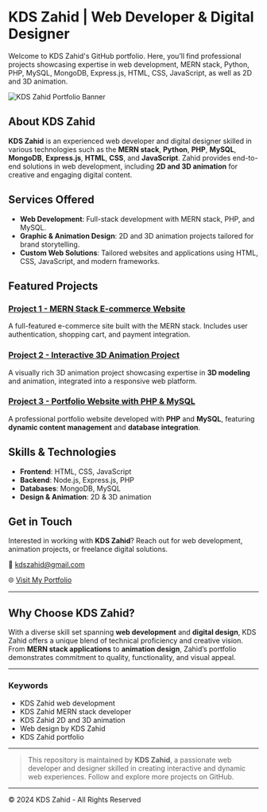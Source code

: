 # KDS Zahid | Web Developer & Digital Designer

Welcome to KDS Zahid's GitHub portfolio. Here, you’ll find professional projects showcasing expertise in web development, MERN stack, Python, PHP, MySQL, MongoDB, Express.js, HTML, CSS, JavaScript, as well as 2D and 3D animation.

![KDS Zahid Portfolio Banner](https://www.zahidhasan.com.bd/static/media/ilyahacker.05689a1e52baf31ac14fed223b3c938f.svg)

## About KDS Zahid

**KDS Zahid** is an experienced web developer and digital designer skilled in various technologies such as the **MERN stack**, **Python**, **PHP**, **MySQL**, **MongoDB**, **Express.js**, **HTML**, **CSS**, and **JavaScript**. Zahid provides end-to-end solutions in web development, including **2D and 3D animation** for creative and engaging digital content.

## Services Offered

- **Web Development**: Full-stack development with MERN stack, PHP, and MySQL.
- **Graphic & Animation Design**: 2D and 3D animation projects tailored for brand storytelling.
- **Custom Web Solutions**: Tailored websites and applications using HTML, CSS, JavaScript, and modern frameworks.

## Featured Projects

### [Project 1 - MERN Stack E-commerce Website](https://www.zahidhasan.com.bd)
A full-featured e-commerce site built with the MERN stack. Includes user authentication, shopping cart, and payment integration.

### [Project 2 - Interactive 3D Animation Project](https://www.zahidhasan.com.bd)
A visually rich 3D animation project showcasing expertise in **3D modeling** and animation, integrated into a responsive web platform.

### [Project 3 - Portfolio Website with PHP & MySQL](https://www.zahidhasan.com.bd)
A professional portfolio website developed with **PHP** and **MySQL**, featuring **dynamic content management** and **database integration**.

## Skills & Technologies

- **Frontend**: HTML, CSS, JavaScript
- **Backend**: Node.js, Express.js, PHP
- **Databases**: MongoDB, MySQL
- **Design & Animation**: 2D & 3D animation

## Get in Touch

Interested in working with **KDS Zahid**? Reach out for web development, animation projects, or freelance digital solutions.

📧 [kdszahid@gmail.com](mailto:kdszahid@gmail.com)

🌐 [Visit My Portfolio](https://zahidhasan.com.bd)

---

## Why Choose KDS Zahid?

With a diverse skill set spanning **web development** and **digital design**, KDS Zahid offers a unique blend of technical proficiency and creative vision. From **MERN stack applications** to **animation design**, Zahid’s portfolio demonstrates commitment to quality, functionality, and visual appeal.

---

### Keywords

- KDS Zahid web development
- KDS Zahid MERN stack developer
- KDS Zahid 2D and 3D animation
- Web design by KDS Zahid
- KDS Zahid portfolio

---

> This repository is maintained by **KDS Zahid**, a passionate web developer and designer skilled in creating interactive and dynamic web experiences. Follow and explore more projects on GitHub.

---

© 2024 KDS Zahid - All Rights Reserved
